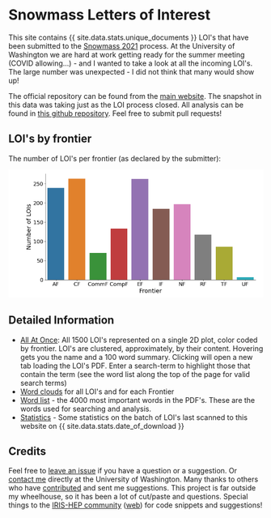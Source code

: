 # Snowmass Letters of Interest

This site contains {{ site.data.stats.unique_documents }} LOI's that have been submitted to the [Snowmass 2021](https://snowmass21.org/) process. At the University of Washington we are hard at work getting ready for the summer meeting (COVID allowing...) - and I wanted to take a look at all the incoming LOI's. The large number was unexpected - I did not think that many would show up!

The official repository can be found from the [main website](https://snowmass21.org/). The snapshot in this data was taking just as the LOI process closed. All analysis can be found in [this github repository](https://github.com/gordonwatts/snowmass-loi-words). Feel free to submit pull requests!

## LOI's by frontier

The number of LOI's per frontier (as declared by the submitter):

[![The number of LOI's submitted in each Frontier](assets/images/lois-by-frontier.png)](assets/images/lois-by-frontier.svg)

## Detailed Information

- [All At Once](scatter/scatter.html): All 1500 LOI's represented on a single 2D plot, color coded by frontier. LOI's are clustered, approximately, by their content. Hovering gets you the name and a 100 word summary. Clicking will open a new tab loading the LOI's PDF. Enter a search-term to highlight those that contain the term (see the word list along the top of the page for valid search terms)
- [Word clouds](wordcloud) for all LOI's and for each Frontier
- [Word list](word_list) - the 4000 most important words in the PDF's. These are the words used for searching and analysis.
- [Statistics](stats) - Some statistics on the batch of LOI's last scanned to this website on {{ site.data.stats.date_of_download }}

## Credits

Feel free to [leave an issue](https://github.com/gordonwatts/snowmass-loi-words/issues) if you have a question or a suggestion. Or [contact me](https://phys.washington.edu/people/gordon-watts) directly at the University of Washington. Many thanks to others who have [contributed](https://github.com/gordonwatts/snowmass-loi-words/graphs/contributors) and sent me suggestions. This project is far outside my wheelhouse, so it has been a lot of cut/paste and questions. Special things to the [IRIS-HEP community](https://twitter.com/iris_hep) ([web](https://iris-hep.org)) for code snippets and suggestions!
